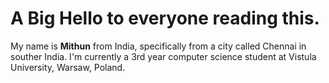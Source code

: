# A Big Hello to everyone reading this.
My name is **Mithun** from India, specifically from a city called Chennai in souther India. 
I'm currently a 3rd year computer science student at Vistula University, Warsaw, Poland.
